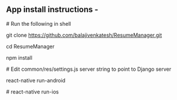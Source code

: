 ## App install instructions -

\# Run the following in shell

git clone https://github.com/balajivenkatesh/ResumeManager.git

cd ResumeManager

npm install

\# Edit common/res/settings.js server string to point to Django server

react-native run-android

\# react-native run-ios
